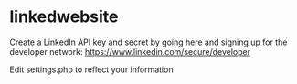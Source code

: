 linkedwebsite
=============

Create a LinkedIn API key and secret by going here and signing up for the developer network:
https://www.linkedin.com/secure/developer

Edit settings.php to reflect your information
